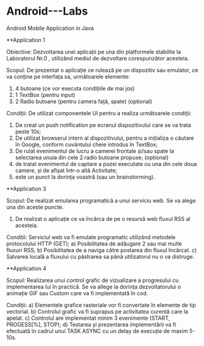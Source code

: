 # Android---Labs
Android Mobile Application in Java

**Application 1

Obiective: 
Dezvoltarea unei aplicații pe una din platformele stabilite la Laboratorul Nr.0 , utilizând mediul de dezvoltare corespunzător acesteia. 

Scopul: 
De prezentat o aplicație ce rulează pe un dispozitiv sau emulator, ce va conține pe interfața sa, următoarele elemente: 
1.	4 butoane (ce vor executa condițiile de mai jos) 
2.	1 TextBox (pentru input) 
3.	2 Radio butoane (pentru camera față, spate) (optional)

Condiții: 
De utilizat componentele UI pentru a realiza următoarele condiții: 
1.	De creat un push notification pe ecranul dispozitivului care se va trata peste 10s;
2.	De utilizat browserul intern al dispozitivului, pentru a inițializa o căutare în Google, conform cuvântului cheie introdus în TextBox;
3.	De rulat evenimentul de lucru a camerei frontale și/sau spate la selectarea unuia din cele 2 radio butoane propuse; (optional)
4.	de tratat evenimentul de captare a pozei executate cu una din cele doua camere, și de afișat într-o altă Activitate;
5.	este un punct la dorința voastră (sau un brainstorming).


**Application 3

Scopul: 
De realizat emularea programatică a unui serviciu web. Se va alege una din aceste puncte.
1.	De realizat o aplicație ce va încărca de pe o resursă web fluxul RSS al acesteia.

Condiții: 
Serviciul web va fi emulate programatic utilizând metodele protocolului HTTP (GET);
a)	Posibilitatea de adăugare 2 sau mai multe fluxuri RSS;
b)	Posibilitatea de a naviga către postarea din fluxul încărcat.
c)	Salvarea locală a fluxului cu păstrarea sa până utilizatorul nu o va distruge.


**Application 4

Scopul: 
Realizarea unui control grafic de vizualizare a progresului cu implementarea lui în practică. Se va allege la dorința dezvoltatorului o animație 
GIF sau Custom care va fi implementată în cod.

Condiții: 
a)	Elementele grafice rasteriale vor fi convertate în elemente de tip vectorial.
b)	Controlul grafic va fi suprapus pe activitatea curentă care la apelat.
c)	Controlul are implementat minim 3 evenimente (START, PROGESS[%], STOP);
d)	Testarea și prezentarea implementării va fi efectuată în cadrul unui TASK ASYNC cu un delay de execuție de maxim 5-10s.
